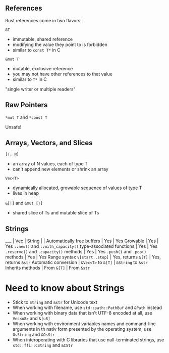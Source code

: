 ## References

Rust references come in two flavors:

`&T`
* immutable, shared reference
* modifying the value they point to is forbidden
* similar to `const T*` in C

`&mut T`
* mutable, exclusive reference
* you may not have other references to that value
* similar to `T*` in C

"single writer or multiple readers"

## Raw Pointers

`*mut T` and `*const T`

Unsafe!

## Arrays, Vectors, and Slices

`[T; N]`
* an array of N values, each of type T
* can't append new elements or shrink an array

`Vec<T>`
* dynamically allocated, growable sequence of values of type T
* lives in heap

`&[T]` and `&mut [T]`
* shared slice of Ts and mutable slice of Ts

## Strings

___ | Vec<T> | String
   |   |
Automatically free buffers | Yes | Yes
Growable | Yes | Yes
`::new()` and `::with_capacity()` type-associated functions | Yes | Yes
`.reserve()` and `.capacity()` methods | Yes | Yes
`.push()` and  `.pop()` methods | Yes | Yes
Range syntax `v[start..stop]` | Yes, returns `&[T]` | Yes, returns `&str`
Automatic conversion | `&Vec<T>` to `&[T]` | `&String` to `&str`
Inherits methods | From `&[T]` | From `&str`

# Need to know about Strings

* Stick to `String` and `&str` for Unicode text
* When working with filename, use `std::path::PathBuf` and `&Path` instead
* When working with binary data that isn't UTF-8 encoded at all, use `Vec<u8>` and `&[u8]`
* When working with environment variables names and command-line arguments in th nativ form presented by the operating system, use `OsString` and `&OsStr`
* When interoperating with C libraries that use null-terminated strings, use `std::ffi::CString` and `&CStr` 